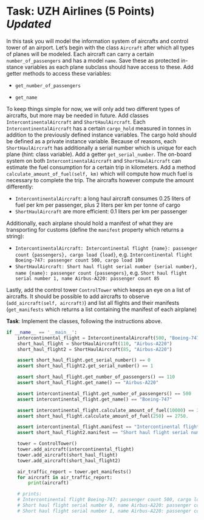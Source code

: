# Task: UZH Airlines (5 Points) *Updated*

In this task you will model the information system of aircrafts and control tower of an airport. Let’s begin with the class `Aircraft` after which all types of planes will be modeled. Each aircraft can carry a certain `number_of_passengers` and has a model `name`. Save these as protected in- stance variables as each plane subclass should have access to these. Add getter methods to access these variables:

- `get_number_of_passengers`

- `get_name`

To keep things simple for now, we will only add two different types of aircrafts, but more may be needed in future. Add classes `IntercontinentalAircraft` and `ShortHaulAircraft`. Each `IntercontinentalAircraft` has a certain `cargo_hold` measured in tonnes in addition to the previously defined instance variables. The cargo hold should be defined as a private instance variable.
Because of reasons, each `ShortHaulAircraft` has additionally a serial number which is unique for each plane (hint: class variable). Add a getter `get_serial_number`.
The on-board system on both `IntercontinentalAircraft` and `ShortHaulAircraft` can estimate the fuel consumption for a certain trip in kilometers. Add a method `calculate_amount_of_fuel(self, km)` which will compute how much fuel is necessary to complete the trip. The aircrafts however
compute the amount differently:

- `IntercontinentalAircraft`: a long haul aircraft consumes 0.25 liters of fuel per km per passenger, plus 2 liters per km per tonne of cargo
- `ShortHaulAircraft` are more efficient: 0.1 liters per km per passenger

Additionally, each airplane should hold a manifest of what they are transporting for customs
(define the `manifest` property which returns a string):

- `IntercontinentalAircraft: Intercontinental flight {name}: passenger count {passengers}, cargo load {load}`, e.g. `Intercontinental flight Boeing-747: passenger count
  500, cargo load 100`
- `ShortHaulAircraft: Short haul flight serial number {serial number}, name {name}: passenger count {passengers}`, e.g. `Short haul flight serial number 1, name Airbus-A220: passenger count 85`

Lastly, add the control tower `ControlTower` which keeps an eye on a list of aircrafts. It should be possible to add aircrafts to observe (`add_aircraft(self, aircraft)`) and list all flights and their manifests (`get_manifests` which returns a list containing the manifest of each airplane)

**Task**: Implement the classes, following the instructions above.



```python
if __name__ == '__main__':
    intercontinental_flight = IntercontinentalAircraft(500, "Boeing-747", 100)
    short_haul_flight = ShortHaulAircraft(110, "Airbus-A220")
    short_haul_flight2 = ShortHaulAircraft(85, "Airbus-A220")

    assert short_haul_flight.get_serial_number() == 0
    assert short_haul_flight2.get_serial_number() == 1

    assert short_haul_flight.get_number_of_passengers() == 110
    assert short_haul_flight.get_name() == "Airbus-A220"

    assert intercontinental_flight.get_number_of_passengers() == 500
    assert intercontinental_flight.get_name() == "Boeing-747"

    assert intercontinental_flight.calculate_amount_of_fuel(10000) == 3250000.
    assert short_haul_flight.calculate_amount_of_fuel(250) == 2750.

    assert intercontinental_flight.manifest == "Intercontinental flight Boeing-747: passenger count 500, cargo load 100"
    assert short_haul_flight2.manifest == "Short haul flight serial number 1, name Airbus-A220: passenger count 85"

    tower = ControlTower()
    tower.add_aircraft(intercontinental_flight)
    tower.add_aircraft(short_haul_flight)
    tower.add_aircraft(short_haul_flight2)

    air_traffic_report = tower.get_manifests()
    for aircraft in air_traffic_report:
        print(aircraft)

    # prints:
    # Intercontinental flight Boeing-747: passenger count 500, cargo load 100
    # Short haul flight serial number 0, name Airbus-A220: passenger count 110
    # Short haul flight serial number 1, name Airbus-A220: passenger count 85

```

